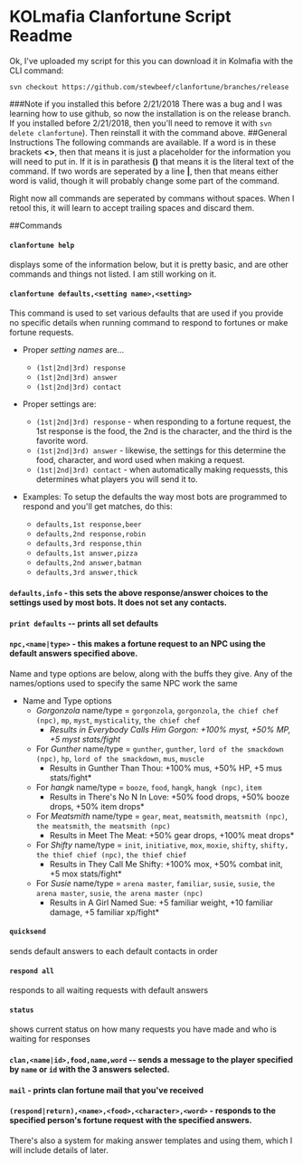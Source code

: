 # KOLmafia Clanfortune Script Readme

Ok, I've uploaded my script for this you can download it in Kolmafia with the CLI command:

`svn checkout https://github.com/stewbeef/clanfortune/branches/release`

###Note if you installed this before 2/21/2018
There was a bug and I was learning how to use github, so now the installation is on the release branch.  If you installed before 2/21/2018, then you'll need to remove it with `svn delete clanfortune`).  Then reinstall it with the command above.
##General Instructions
The following commands are available.  If a word is in these brackets **<>**, then that means it is just a placeholder for the information you will need to put in.  If it is in parathesis **()** that means it is the literal text of the command. If two words are seperated by a line **|**, then that means either word is valid, though it will probably change some part of the command.

Right now all commands are seperated by commans without spaces.  When I retool this, it will learn to accept trailing spaces and discard them.

##Commands

#### `clanfortune help`
  displays some of the information below, but it is pretty basic, and are other commands and things not listed.  I am still working on it.
  
#### `clanfortune defaults,<setting name>,<setting>`
  This command is used to set various defaults that are used if you provide no specific details when running command to respond to fortunes or make fortune requests.
  
* Proper *setting names* are...
  * `(1st|2nd|3rd) response`
  * `(1st|2nd|3rd) answer`
  * `(1st|2nd|3rd) contact`
* Proper settings are:
  * `(1st|2nd|3rd) response` - when responding to a fortune request, the 1st response is the food, the 2nd is the character, and the third is the favorite word.
  * `(1st|2nd|3rd) answer` - likewise, the settings for this determine the food, character, and word used when making a request.
  * `(1st|2nd|3rd) contact` - when automatically making requessts, this determines what players you will send it to.
* Examples:  To setup the defaults the way most bots are programmed to respond and you'll get matches, do this:

  * `defaults,1st response,beer`
  * `defaults,2nd response,robin`
  * `defaults,3rd response,thin`
  * `defaults,1st answer,pizza`
  * `defaults,2nd answer,batman`
  * `defaults,3rd answer,thick`
 
#### `defaults,info` - this sets the above response/answer choices to the settings used by most bots.  It does not set any contacts.

#### `print defaults` -- prints all set defaults

#### `npc,<name|type>` - this makes a fortune request to an NPC using the default answers specified above.
  Name and type options are below, along with the buffs they give.  Any of the names/options used to specify the same NPC work the same
* Name and Type options
  * *Gorgonzola* name/type = `gorgonzola`, `gorgonzola`, `the chief chef (npc)`, `mp`, `myst`, `mysticality`, `the chief chef`
    * *Results in Everybody Calls Him Gorgon: +100% myst, +50% MP, +5 myst stats/fight*
  * For *Gunther* name/type = `gunther`, `gunther`, `lord of the smackdown (npc)`, `hp`, `lord of the smackdown`, `mus`, `muscle`
    * Results in Gunther Than Thou: +100% mus, +50% HP, +5 mus stats/fight*
  * For *hangk* name/type = `booze`, `food`, `hangk`, `hangk (npc)`, `item`
    * Results in There's No N In Love: +50% food drops, +50% booze drops, +50% item drops*
  * For *Meatsmith* name/type = `gear`, `meat`, `meatsmith`, `meatsmith (npc)`, `the meatsmith`, `the meatsmith (npc)`
    * Results in Meet The Meat: +50% gear drops, +100% meat drops*
  * For *Shifty* name/type = `init`, `initiative`, `mox`, `moxie`, `shifty`, `shifty, the thief chief (npc)`, `the thief chief`
    * Results in They Call Me Shifty: +100% mox, +50% combat init, +5 mox stats/fight*
  * For *Susie* name/type = `arena master`, `familiar`, `susie`, `susie`, `the arena master`, `susie`, `the arena master (npc)`
    * Results in A Girl Named Sue: +5 familiar weight, +10 familiar damage, +5 familiar xp/fight*

#### `quicksend`
  sends default answers to each default contacts in order
#### `respond all`
  responds to all waiting requests with default answers
#### `status`
  shows current status on how many requests you have made and who is waiting for responses
#### `clan,<name|id>,food,name,word` -- sends a message to the player specified by `name` or `id` with the 3 answers selected.

#### `mail` - prints clan fortune mail that you've received

#### `(respond|return),<name>,<food>,<character>,<word>`  - responds to the specified person's fortune request with the specified answers.

There's also a system for making answer templates and using them, which I will include details of later.


